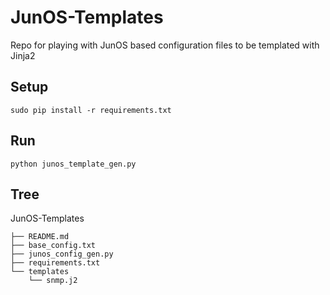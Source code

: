 # JunOS-Templates
Repo for playing with JunOS based configuration files to be templated with Jinja2

## Setup ##
`sudo pip install -r requirements.txt`

## Run ##
`python junos_template_gen.py`

## Tree ##
JunOS-Templates

    ├── README.md
    ├── base_config.txt
    ├── junos_config_gen.py
    ├── requirements.txt
    └── templates
        └── snmp.j2